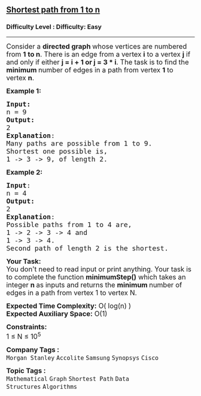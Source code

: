 <h2><a href="https://www.geeksforgeeks.org/problems/shortest-path-from-1-to-n0156/1?page=1&category=Mathematical,number-theory&status=unsolved&sortBy=submissions">Shortest path from 1 to n</a></h2><h3>Difficulty Level : Difficulty: Easy</h3><hr><div class="problems_problem_content__Xm_eO"><p><span style="font-size: 18px;">Consider a <strong>directed graph </strong>whose vertices are numbered from <strong>1</strong> <strong>to n</strong>. There is an edge from a vertex <strong>i</strong> to a vertex <strong>j</strong> if and only if either <strong>j = i + 1 or j = 3 * i</strong>. The task is to find the <strong>minimum </strong>number of edges in a path from vertex <strong>1</strong> to vertex <strong>n</strong>.</span></p>
<p><span style="font-size: 18px;"><strong>Example 1:</strong></span></p>
<pre><span style="font-size: 18px;"><strong>Input:
</strong>n = 9
<strong>Output:</strong>
2
<strong>Explanation</strong>:
Many paths are possible from 1 to 9.<br>Shortest one possible is,<br>1 -&gt; 3 -&gt; 9, of length 2.</span></pre>
<p><span style="font-size: 18px;"><strong>Example 2:</strong></span></p>
<pre><span style="font-size: 18px;"><strong>Input</strong>:
n = 4
<strong>Output:</strong>
2
<strong>Explanation</strong>:
Possible paths from 1 to 4 are,<br>1 -&gt; 2 -&gt; 3 -&gt; 4 and<br>1 -&gt; 3 -&gt; 4.<br>Second path of length 2 is the shortest.</span></pre>
<p><span style="font-size: 18px;"><strong>Your Task:&nbsp;&nbsp;</strong><br>You don't need to read input or print anything. Your task is to complete the function&nbsp;<strong>minimumStep()</strong> which takes an integer <strong>n</strong><strong> </strong>as inputs and returns the <strong>minimum </strong>number of edges in a path from vertex 1 to vertex N.</span></p>
<p><span style="font-size: 18px;"><strong>Expected Time Complexity:</strong> O( log(n) )<br><strong>Expected Auxiliary Space:</strong>&nbsp;O(1)</span></p>
<p><span style="font-size: 18px;"><strong>Constraints:</strong><br>1 ≤ N ≤ 10<sup>5</sup></span></p></div><p><span style=font-size:18px><strong>Company Tags : </strong><br><code>Morgan Stanley</code>&nbsp;<code>Accolite</code>&nbsp;<code>Samsung</code>&nbsp;<code>Synopsys</code>&nbsp;<code>Cisco</code>&nbsp;<br><p><span style=font-size:18px><strong>Topic Tags : </strong><br><code>Mathematical</code>&nbsp;<code>Graph</code>&nbsp;<code>Shortest Path</code>&nbsp;<code>Data Structures</code>&nbsp;<code>Algorithms</code>&nbsp;